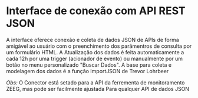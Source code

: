 # Interface de conexão com API REST JSON
  A interface oferece conexão e coleta de dados JSON de APIs de forma amigável ao usuário
  com o preenchimento dos parâmentros de consulta por um formulário HTML.
  A Atualização dos dados é feita automaticamente a cada 12h por uma trigger (acionador de evento) ou manualmente
  por um botão no menu personalizado "Buscar Dados".
  A base para coleta e modelagem dos dados é a função ImportJSON de Trevor Lohrbeer

*Obs:* O Conector está setado para a API da ferrementa de monitoramento ZEEG, mas pode ser facilmente ajustada
Para qualquer API de dados JSON
